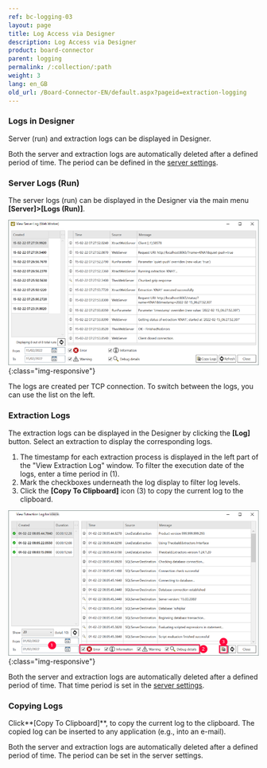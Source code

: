 ```yaml
---
ref: bc-logging-03
layout: page
title: Log Access via Designer
description: Log Access via Designer
product: board-connector
parent: logging
permalink: /:collection/:path
weight: 3
lang: en_GB
old_url: /Board-Connector-EN/default.aspx?pageid=extraction-logging
---
```


### Logs in Designer
Server (run) and extraction logs can be displayed in Designer.

Both the server and extraction logs are automatically deleted after a defined period of time. The period can be defined in the [server settings](../server/server-settings).

### Server Logs (Run)

The server logs (run) can be displayed in the Designer via the main menu **[Server]>[Logs (Run)]**.

![View-Server-Log](/img/content/View-Server-Log.png){:class="img-responsive"}
 
The logs are created per TCP connection. To switch between the logs, you can use the list on the left. 

### Extraction Logs

The extraction logs can be displayed in the Designer by clicking the **[Log]** button. 
Select an extraction to display the corresponding logs. 

1. The timestamp for each extraction process is displayed in the left part of the "View Extraction Log" window.
To filter the execution date of the logs, enter a time period in (1).
2. Mark the checkboxes underneath the log display to filter log levels.
3. Click the **[Copy To Clipboard]** icon (3) to copy the current log to the clipboard. 

![View-Extraction-Log](/img/content/View-Extraction-Log.png){:class="img-responsive"} 

Both the server and extraction logs are automatically deleted after a defined period of time. 
That time period is set in the [server settings](../server/server-settings).

### Copying Logs
Click**[Copy To Clipboard]**, to copy the current log to the clipboard. The copied log can be inserted to any application (e.g., into an e-mail).

Both the server and extraction logs are automatically deleted after a defined period of time. The period can be set in the server settings.





